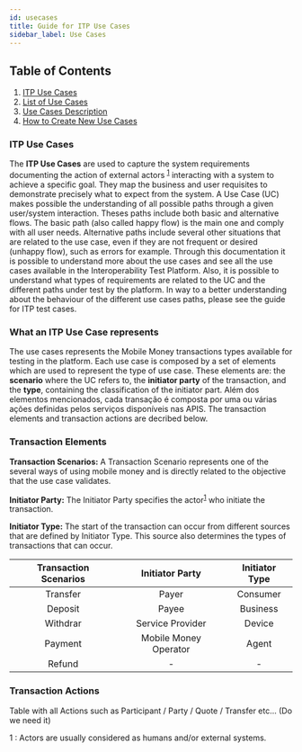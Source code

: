```yaml
---
id: usecases
title: Guide for ITP Use Cases
sidebar_label: Use Cases
---
```


## Table of Contents

1. [ITP Use Cases](#what)
2. [List of Use Cases](#uc)
3. [Use Cases Description](#ucdescription)
4. [How to Create New Use Cases](#createuc)

### ITP Use Cases <a name="what"></a>

The **ITP Use Cases** are used to capture the system requirements documenting the action of external actors <sup>[1](#myfootnote1)</sup> interacting with a system to achieve a specific goal. They map the business and user requisites to demonstrate precisely what to expect from the system. A Use Case (UC) makes possible the understanding of all possible paths through a given user/system interaction. Theses paths include both basic and alternative flows. The basic path (also called happy flow) is the main one and comply with all user needs. Alternative paths include several other situations that are related to the use case, even if they are not frequent or desired (unhappy flow), such as errors for example. Through this documentation  it is possible to understand more about the use cases and see all the use cases available in the Interoperability Test Platform. Also, it is possible to understand what types of requirements are related to the UC and the different paths under test by the platform. In way to a better understanding about the behaviour of the different use cases paths, please see the guide for ITP test cases.

### What an ITP Use Case represents

The use cases represents the Mobile Money transactions types available for testing in the platform. Each use case is composed by a set of elements which are used to represent the type of use case. These elements are: the **scenario** where the UC refers to, the **initiator party** of the transaction, and the **type**, containing the classification of the initiator part. Além dos elementos mencionados, cada transação é composta por uma ou várias ações definidas pelos serviços disponíveis nas APIS. The transaction elements and transaction actions are decribed below.

### Transaction Elements

**Transaction Scenarios:** A Transaction Scenario represents one of the several ways of using mobile money and is directly related to the objective that the use case validates.

**Initiator Party:** The Initiator Party specifies the actor<sup>[1](#myfootnote1)</sup> who initiate the transaction.

**Initiator Type:** The start of the transaction can occur from different sources that are defined by Initiator Type. This source also determines the types of transactions that can occur.

|Transaction Scenarios|Initiator Party|Initiator Type|
|:-------------------:|:-------------:|:------------:|
|Transfer|Payer|Consumer|
|Deposit|Payee|Business|
|Withdrar|Service Provider|Device|
|Payment|Mobile Money Operator|Agent|
|Refund| - | - |

### Transaction Actions

Table with all Actions such as Participant / Party / Quote / Transfer etc... (Do we need it)



<a name="myfootnote1">1 </a>: Actors are usually considered as humans and/or external systems.
